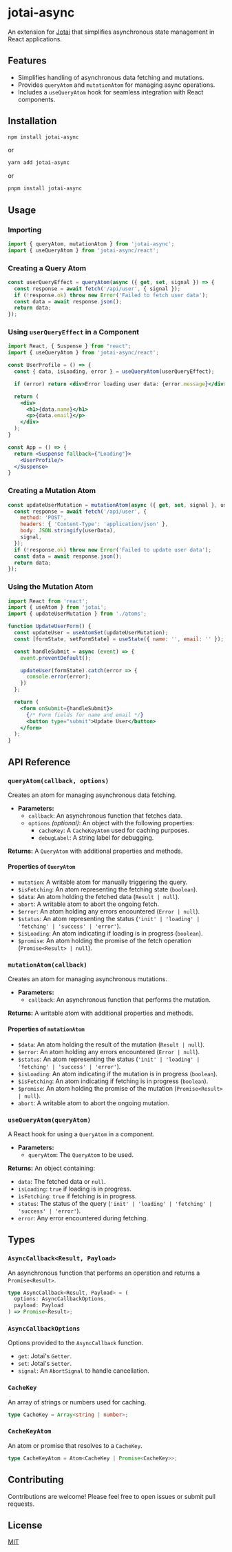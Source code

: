 # jotai-async

An extension for [Jotai](https://github.com/pmndrs/jotai) that simplifies asynchronous state management in React applications.

## Features

- Simplifies handling of asynchronous data fetching and mutations.
- Provides `queryAtom` and `mutationAtom` for managing async operations.
- Includes a `useQueryAtom` hook for seamless integration with React components.

## Installation

```bash
npm install jotai-async
```

or

```bash
yarn add jotai-async
```

or

```bash
pnpm install jotai-async
```

## Usage

### Importing

```javascript
import { queryAtom, mutationAtom } from 'jotai-async';
import { useQueryAtom } from 'jotai-async/react';
```

### Creating a Query Atom

```javascript
const userQueryEffect = queryAtom(async ({ get, set, signal }) => {
  const response = await fetch('/api/user', { signal });
  if (!response.ok) throw new Error('Failed to fetch user data');
  const data = await response.json();
  return data;
});
```

### Using `userQueryEffect` in a Component

```jsx
import React, { Suspense } from "react";
import { useQueryAtom } from 'jotai-async/react';

const UserProfile = () => {
  const { data, isLoading, error } = useQueryAtom(userQueryEffect);

  if (error) return <div>Error loading user data: {error.message}</div>;

  return (
    <div>
      <h1>{data.name}</h1>
      <p>{data.email}</p>
    </div>
  );
}

const App = () => {
  return <Suspense fallback={"Loading"}>
    <UserProfile/>
  </Suspense>
}
```

### Creating a Mutation Atom

```javascript
const updateUserMutation = mutationAtom(async ({ get, set, signal }, userData) => {
  const response = await fetch('/api/user', {
    method: 'POST',
    headers: { 'Content-Type': 'application/json' },
    body: JSON.stringify(userData),
    signal,
  });
  if (!response.ok) throw new Error('Failed to update user data');
  const data = await response.json();
  return data;
});
```

### Using the Mutation Atom

```jsx
import React from 'react';
import { useAtom } from 'jotai';
import { updateUserMutation } from './atoms';

function UpdateUserForm() {
  const updateUser = useAtomSet(updateUserMutation);
  const [formState, setFormState] = useState({ name: '', email: '' });

  const handleSubmit = async (event) => {
    event.preventDefault();

    updateUser(formState).catch(error => {
      console.error(error);
    })
  };

  return (
    <form onSubmit={handleSubmit}>
      {/* Form fields for name and email */}
      <button type="submit">Update User</button>
    </form>
  );
}
```

## API Reference

### `queryAtom(callback, options)`

Creates an atom for managing asynchronous data fetching.

- **Parameters:**
    - `callback`: An asynchronous function that fetches data.
    - `options` _(optional)_: An object with the following properties:
        - `cacheKey`: A `CacheKeyAtom` used for caching purposes.
        - `debugLabel`: A string label for debugging.

**Returns:** A `QueryAtom` with additional properties and methods.

#### Properties of `QueryAtom`

- `mutation`: A writable atom for manually triggering the query.
- `$isFetching`: An atom representing the fetching state (`boolean`).
- `$data`: An atom holding the fetched data (`Result | null`).
- `abort`: A writable atom to abort the ongoing fetch.
- `$error`: An atom holding any errors encountered (`Error | null`).
- `$status`: An atom representing the status (`'init' | 'loading' | 'fetching' | 'success' | 'error'`).
- `$isLoading`: An atom indicating if loading is in progress (`boolean`).
- `$promise`: An atom holding the promise of the fetch operation (`Promise<Result> | null`).

### `mutationAtom(callback)`

Creates an atom for managing asynchronous mutations.

- **Parameters:**
    - `callback`: An asynchronous function that performs the mutation.

**Returns:** A writable atom with additional properties and methods.

#### Properties of `mutationAtom`

- `$data`: An atom holding the result of the mutation (`Result | null`).
- `$error`: An atom holding any errors encountered (`Error | null`).
- `$status`: An atom representing the status (`'init' | 'loading' | 'fetching' | 'success' | 'error'`).
- `$isLoading`: An atom indicating if the mutation is in progress (`boolean`).
- `$isFetching`: An atom indicating if fetching is in progress (`boolean`).
- `$promise`: An atom holding the promise of the mutation (`Promise<Result> | null`).
- `abort`: A writable atom to abort the ongoing mutation.

### `useQueryAtom(queryAtom)`

A React hook for using a `QueryAtom` in a component.

- **Parameters:**
    - `queryAtom`: The `QueryAtom` to be used.

**Returns:** An object containing:

- `data`: The fetched data or `null`.
- `isLoading`: `true` if loading is in progress.
- `isFetching`: `true` if fetching is in progress.
- `status`: The status of the query (`'init' | 'loading' | 'fetching' | 'success' | 'error'`).
- `error`: Any error encountered during fetching.

## Types

### `AsyncCallback<Result, Payload>`

An asynchronous function that performs an operation and returns a `Promise<Result>`.

```typescript
type AsyncCallback<Result, Payload> = (
  options: AsyncCallbackOptions,
  payload: Payload
) => Promise<Result>;
```

### `AsyncCallbackOptions`

Options provided to the `AsyncCallback` function.

- `get`: Jotai's `Getter`.
- `set`: Jotai's `Setter`.
- `signal`: An `AbortSignal` to handle cancellation.

### `CacheKey`

An array of strings or numbers used for caching.

```typescript
type CacheKey = Array<string | number>;
```

### `CacheKeyAtom`

An atom or promise that resolves to a `CacheKey`.

```typescript
type CacheKeyAtom = Atom<CacheKey | Promise<CacheKey>>;
```

## Contributing

Contributions are welcome! Please feel free to open issues or submit pull requests.

## License

[MIT](LICENSE)